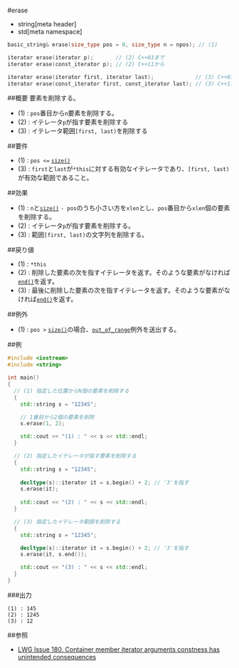 #erase
* string[meta header]
* std[meta namespace]

```cpp
basic_string& erase(size_type pos = 0, size_type n = npos); // (1)

iterator erase(iterator p);       // (2) C++03まで
iterator erase(const_iterator p); // (2) C++11から

iterator erase(iterator first, iterator last);             // (3) C++03まで
iterator erase(const_iterator first, const_iterator last); // (3) C++11から
```

##概要
要素を削除する。


- (1) : `pos`番目から`n`要素を削除する。
- (2) : イテレータ`p`が指す要素を削除する
- (3) : イテレータ範囲`[first, last)`を削除する


##要件
- (1) : `pos <=` [`size()`](./size.md)
- (3) : `first`と`last`が`*this`に対する有効なイテレータであり、`[first, last)`が有効な範囲であること。


##効果
- (1) : `n`と[`size()`](./size.md) `- pos`のうち小さい方を`xlen`とし、`pos`番目から`xlen`個の要素を削除する。
- (2) : イテレータ`p`が指す要素を削除する。
- (3) : 範囲`[first, last)`の文字列を削除する。


##戻り値
- (1) : `*this`
- (2) : 削除した要素の次を指すイテレータを返す。そのような要素がなければ[`end()`](./end.md)を返す。
- (3) : 最後に削除した要素の次を指すイテレータを返す。そのような要素がなければ[`end()`](./end.md)を返す。


##例外
- (1) : `pos >` [`size()`](./size.md)の場合、[`out_of_range`](/reference/stdexcept.md)例外を送出する。


##例
```cpp
#include <iostream>
#include <string>

int main()
{
  // (1) 指定した位置からN個の要素を削除する
  {
    std::string s = "12345";

    // 1番目から2個の要素を削除
    s.erase(1, 2);

    std::cout << "(1) : " << s << std::endl;
  }

  // (2) 指定したイテレータが指す要素を削除する
  {
    std::string s = "12345";
   
    decltype(s)::iterator it = s.begin() + 2; // '3'を指す
    s.erase(it);
   
    std::cout << "(2) : " << s << std::endl;
  }

  // (3) 指定したイテレータ範囲を削除する
  {
    std::string s = "12345";

    decltype(s)::iterator it = s.begin() + 2; // '3'を指す
    s.erase(it, s.end());

    std::cout << "(3) : " << s << std::endl;
  }
}
```

###出力
```
(1) : 145
(2) : 1245
(3) : 12
```

##参照
- [LWG Issue 180. Container member iterator arguments constness has unintended consequences](http://www.open-std.org/jtc1/sc22/wg21/docs/lwg-defects.html#180)
